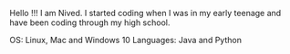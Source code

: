 Hello !!! I am Nived. I started coding when I was in my early teenage and have been coding through my high school.

OS: Linux, Mac and Windows 10
Languages: Java and Python

